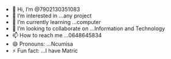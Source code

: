 - 👋 Hi, I’m @7902130351083
- 👀 I’m interested in ...any project 
- 🌱 I’m currently learning ...computer
- 💞️ I’m looking to collaborate on ...Information  and Technology 
- 📫 How to reach me ...0648645834
- 😄 Pronouns: ...Ncumisa 
- ⚡ Fun fact: ...I have Matric

<!---
7902130351083/7902130351083 is a ✨ special ✨ repository because its `README.md` (this file) appears on your GitHub profile.
You can click the Preview link to take a look at your changes.
--->
